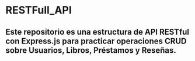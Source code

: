 # RESTFull_API
## Este repositorio es una estructura de API RESTful con Express.js para practicar operaciones CRUD sobre Usuarios, Libros, Préstamos y Reseñas.
